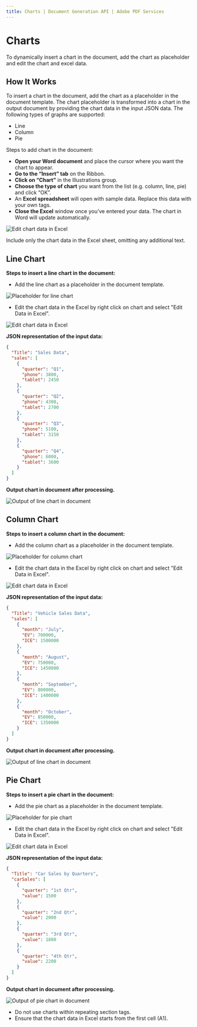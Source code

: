 ```yaml
---
title: Charts | Document Generation API | Adobe PDF Services
---
```

# Charts

To dynamically insert a chart in the document, add the chart as placeholder and edit the chart and excel data.

## How It Works

To insert a chart in the document, add the chart as a placeholder in the document template. The chart placeholder is transformed into a chart in the output document by providing the chart data in the input JSON data.
The following types of graphs are supported:

- Line
- Column
- Pie

Steps to add chart in the document:

- **Open your Word document** and place the cursor where you want the chart to appear.
- **Go to the “Insert” tab** on the Ribbon.
- **Click on “Chart”** in the Illustrations group.
- **Choose the type of chart** you want from the list (e.g. column, line, pie) and click “OK”.
- An **Excel spreadsheet** will open with sample data. Replace this data with your own tags.
- **Close the Excel** window once you’ve entered your data. The chart in Word will update automatically.

![Edit chart data in Excel](../images/insert_chart_in_document.png)

<InlineAlert slots="text"/>

Include only the chart data in the Excel sheet, omitting any additional text.

## Line Chart

**Steps to insert a line chart in the document:**

- Add the line chart as a placeholder in the document template.

![Placeholder for line chart](../images/line_chart_placeholder.png)

- Edit the chart data in the Excel by right click on chart and select "Edit Data in Excel".

![Edit chart data in Excel](../images/excel_line_chart.png)

**JSON representation of the input data:**

```json
{
  "Title": "Sales Data",
  "sales": [
    {
      "quarter": "Q1",
      "phone": 3800,
      "tablet": 2450
    },
    {
      "quarter": "Q2",
      "phone": 4300,
      "tablet": 2700
    },
    {
      "quarter": "Q3",
      "phone": 5100,
      "tablet": 3150
    },
    {
      "quarter": "Q4",
      "phone": 6000,
      "tablet": 3600
    }
  ]
}
```

**Output chart in document after processing.**

![Output of line chart in document](../images/output_line_chart.png)

## Column Chart

**Steps to insert a column chart in the document:**

- Add the column chart as a placeholder in the document template.

![Placeholder for column chart](../images/column_chart_placeholder.png)

- Edit the chart data in the Excel by right click on chart and select "Edit Data in Excel".

![Edit chart data in Excel](../images/excel_column_chart.png)

**JSON representation of the input data:**

```json
{
  "Title": "Vehicle Sales Data",
  "sales": [
    {
      "month": "July",
      "EV": 700000,
      "ICE": 1500000
    },
    {
      "month": "August",
      "EV": 750000,
      "ICE": 1450000
    },
    {
      "month": "September",
      "EV": 800000,
      "ICE": 1400000
    },
    {
      "month": "October",
      "EV": 850000,
      "ICE": 1350000
    }
  ]
}

```

**Output chart in document after processing.**

![Output of line chart in document](../images/output_column_chart.png)

## Pie Chart

**Steps to insert a pie chart in the document:**

- Add the pie chart as a placeholder in the document template.

![Placeholder for pie chart](../images/pie_chart_placeholder.png)

- Edit the chart data in the Excel by right click on chart and select "Edit Data in Excel".

![Edit chart data in Excel](../images/excel_pie_chart.png)

**JSON representation of the input data:**

```json
{
  "Title": "Car Sales by Quarters",
  "carSales": [
    {
      "quarter": "1st Qtr",
      "value": 1500
    },
    {
      "quarter": "2nd Qtr",
      "value": 2000
    },
    {
      "quarter": "3rd Qtr",
      "value": 1800
    },
    {
      "quarter": "4th Qtr",
      "value": 2200
    }
  ]
}
```

**Output chart in document after processing.**

![Output of pie chart in document](../images/output_pie_chart.png)

<InlineAlert slots="text"/>

- Do not use charts within repeating section tags.
- Ensure that the chart data in Excel starts from the first cell (A1).